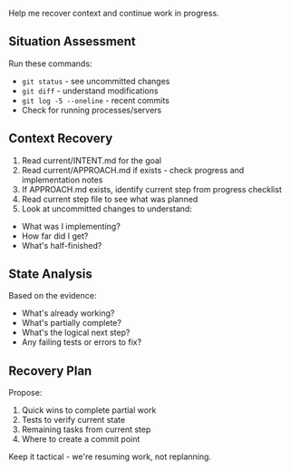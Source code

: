 Help me recover context and continue work in progress.

## Situation Assessment
Run these commands:
- `git status` - see uncommitted changes
- `git diff` - understand modifications
- `git log -5 --oneline` - recent commits
- Check for running processes/servers

## Context Recovery
1. Read current/INTENT.md for the goal
2. Read current/APPROACH.md if exists - check progress and implementation notes
3. If APPROACH.md exists, identify current step from progress checklist
4. Read current step file to see what was planned
5. Look at uncommitted changes to understand:
  - What was I implementing?
  - How far did I get?
  - What's half-finished?

## State Analysis
Based on the evidence:
- What's already working?
- What's partially complete?
- What's the logical next step?
- Any failing tests or errors to fix?

## Recovery Plan
Propose:
1. Quick wins to complete partial work
2. Tests to verify current state
3. Remaining tasks from current step
4. Where to create a commit point

Keep it tactical - we're resuming work, not replanning.

